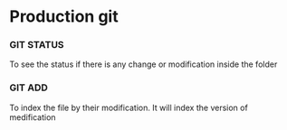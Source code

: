 # Production git 

### GIT STATUS ### 
To see the status if there is any change or modification inside the folder 

### GIT ADD ### 
To index the file by their modification. It will index the version of medification 